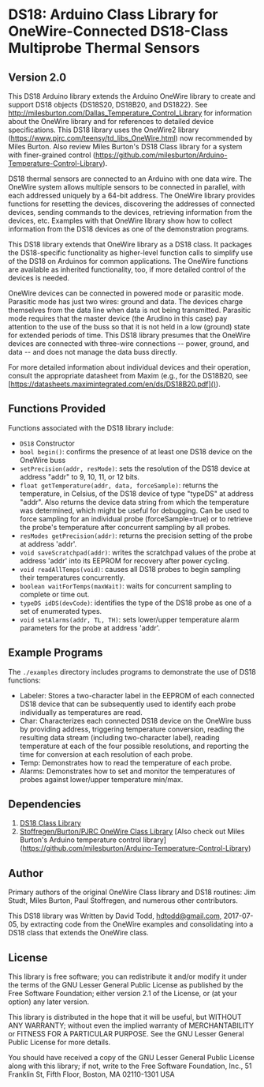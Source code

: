 # DS18: Arduino Class Library for OneWire-Connected DS18-Class Multiprobe Thermal Sensors
## Version 2.0

This DS18 Arduino library extends the Arduino OneWire library 
to create and support DS18 objects {DS18S20, DS18B20, and DS1822}.  See 
<http://milesburton.com/Dallas_Temperature_Control_Library> for information about
the OneWire library and for references to detailed device specifications.
This DS18 library uses the OneWire2 library 
(<https://www.pjrc.com/teensy/td_libs_OneWire.html>) now recommended by Miles Burton. Also review Miles Burton's DS18 Class library for a system with finer-grained control (<https://github.com/milesburton/Arduino-Temperature-Control-Library>).

DS18 thermal sensors are connected to an Arduino with one data wire.  The OneWire system
allows multiple sensors to be connected in parallel, with each addressed uniquely by a 
64-bit address.  The OneWire library provides functions for resetting the devices, 
discovering the addresses of connected devices, sending commands to the devices,
retrieving information from the devices, etc.   Examples with that OneWire library show
how to collect information from the DS18 devices as one of the demonstration programs.

This DS18 library extends that OneWire library as a DS18 class. 
It packages the DS18-specific functionality
as higher-level function calls to simplify use of the DS18 on Arduinos for common
applications.  The OneWire functions are available as 
inherited functionality, too, if more detailed control
of the devices is needed.

OneWire devices can be connected in powered mode or parasitic mode.  Parasitic mode
has just two wires: ground and data.  The devices charge themselves from the data line
when data is not being transmitted.  Parasitic mode requires that the master device
(the Arudino in this case) pay attention to the use of the buss so that it is not
held in a low (ground) state for extended periods of time.  This DS18 library 
presumes that the OneWire devices are connected with three-wire
connections -- power, ground, and data -- and does not manage the data buss directly. 

For more detailed information about individual devices and their operation, consult the appropriate datasheet from Maxim (e.g., for the DS18B20, see [https://datasheets.maximintegrated.com/en/ds/DS18B20.pdf]()).

##  Functions Provided

Functions associated with the DS18 library include:

*  `DS18` Constructor
*  `bool begin()`: confirms the presence of at least one DS18 device on the OneWire buss
*  `setPrecision(addr, resMode)`: sets the resolution of the DS18 device at
address "addr" to 9, 10, 11, or 12 bits.
*  `float getTemperature(addr, data, forceSample)`: returns the temperature, in Celsius, 
of the DS18 device of type "typeDS" at address "addr".  Also returns the device
data string from which the temperature was determined, which might be useful for
debugging.  Can be used to force sampling for an individual probe (forceSample=true) or to retrieve the probe's temperature after concurrent sampling by all probes.
*  `resModes getPrecision(addr)`: returns the precision setting of the probe at address 'addr'.
*  `void saveScratchpad(addr)`: writes the scratchpad values of the probe at address 'addr' into its EEPROM for recovery after power cycling.
*   `void readAllTemps(void)`: causes all DS18 probes to begin sampling their temperatures concurrently.  
*   `boolean waitForTemps(maxWait)`: waits for concurrent sampling to complete or time out.
*   `typeDS idDS(devCode)`: identifies the type of the DS18 probe as one of a set of enumerated types.
*   `void setAlarms(addr, TL, TH)`: sets lower/upper temperature alarm parameters for the probe at address 'addr'.


## Example Programs

The `./examples` directory includes programs to demonstrate the use of DS18 functions:

*  Labeler: Stores a two-character label in the EEPROM of each connected DS18 device
that can be subsequently used to identify each probe individually as temperatures are read.
*  Char: Characterizes each connected DS18 device on the OneWire buss by providing
address, triggering temperature conversion, reading the resulting data stream (including
two-character label), reading temperature at each of the four possible resolutions, 
and reporting the time for conversion at each resolution of each probe.
*  Temp: Demonstrates how to read the temperature of each probe.
*  Alarms: Demonstrates how to set and monitor the temperatures of probes against lower/upper temperature min/max.

## Dependencies
1. [DS18 Class Library](https://github.com/hdtodd/DS18.git)
1. [Stoffregen/Burton/PJRC OneWire Class Library](https://github.com/PaulStoffregen/OneWire)  [Also check out Miles Burton's Arduino temperature control library] (https://github.com/milesburton/Arduino-Temperature-Control-Library)



## Author
Primary authors of the original OneWire Class library and DS18 routines: Jim Studt, Miles Burton, Paul Stoffregen, and numerous other 
contributors.  

This DS18 library was Written by David Todd, 
<hdtodd@gmail.com>, 2017-07-05, by extracting code
from the OneWire examples and consolidating into a DS18 class that extends the OneWire class.  


## License
This library is free software; you can redistribute it and/or modify it under the terms of the GNU Lesser General Public License as published by the Free Software Foundation; either version 2.1 of the License, or (at your option) any later version.

This library is distributed in the hope that it will be useful, but WITHOUT ANY WARRANTY; without even the implied warranty of MERCHANTABILITY or FITNESS FOR A PARTICULAR PURPOSE. See the GNU Lesser General Public License for more details.

You should have received a copy of the GNU Lesser General Public License along with this library; if not, write to the Free Software Foundation, Inc., 51 Franklin St, Fifth Floor, Boston, MA 02110-1301 USA
